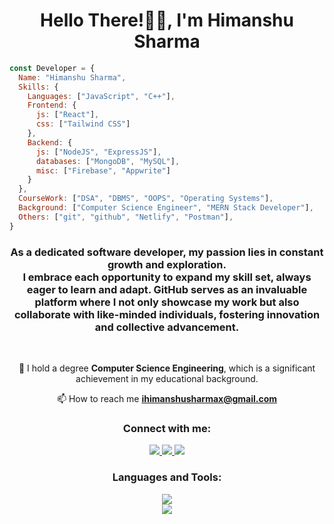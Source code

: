 <!---  ![Futuristic Banner ro](https://user-images.githubusercontent.com/86725419/179398750-a20e5fc3-f680-4c85-92f8-e7825ee0f7d9.png) --->

 <h1 align="center">Hello There!🙋‍♂️, I'm Himanshu Sharma
 </h1>
 
```javascript 
const Developer = {
  Name: "Himanshu Sharma",
  Skills: {
    Languages: ["JavaScript", "C++"],
    Frontend: {
      js: ["React"],
      css: ["Tailwind CSS"]
    },
    Backend: {
      js: ["NodeJS", "ExpressJS"],
      databases: ["MongoDB", "MySQL"],
      misc: ["Firebase", "Appwrite"]
    }
  },
  CourseWork: ["DSA", "DBMS", "OOPS", "Operating Systems"],
  Background: ["Computer Science Engineer", "MERN Stack Developer"],
  Others: ["git", "github", "Netlify", "Postman"],
}
```

<!--- ![gitHero](https://github.com/HimanshuSharmax/HimanshuSharmax/assets/86725419/b6e4e3ea-521f-4dc3-958a-7bb3a4abb7c1) --->



<h3 align="center">As a dedicated software developer, my passion lies in constant growth and exploration.<br>
I embrace each opportunity to expand my skill set, always eager to learn and adapt. GitHub serves as an invaluable platform where I not only showcase my work but also collaborate with like-minded individuals, fostering innovation and collective advancement.
</h3>
<br>

<div align="center">

🔭 I hold a degree **Computer Science Engineering**, which is a significant achievement in my educational background.

📫 How to reach me **ihimanshusharmax@gmail.com**

</div>

<h3 align="center">Connect with me:</h3>
<p align="center">
<a href="https://www.linkedin.com/in/himanshusharmaz">
   <img src="https://img.shields.io/badge/LinkedIn-0077B5?style=for-the-badge&logo=linkedin&logoColor=white"/>
</a>
<a href="https://leetcode.com/HimanshuSharmaz">
   <img src="https://img.shields.io/badge/-LeetCode-FFA116?style=for-the-badge&logo=LeetCode&logoColor=black"/>
</a>
<a href="https://www.instagram.com/himanshusharmaz">
   <img src="https://img.shields.io/badge/Instagram-E4405F?style=for-the-badge&logo=instagram&logoColor=white"/>
</a>

<h3 align="center">Languages and Tools:</h3>
<p align="center">
  <a href="https://skillicons.dev">
    <img src="https://skillicons.dev/icons?i=androidstudio,eclipse,git,bootstrap,c,cpp,css,html,css,js,react" /><br>
     <img src="https://skillicons.dev/icons?i=jquery,linux,mongodb,mysql,netlify,nodejs,php,postman,react,redux,tailwind,visualstudio" />
  </a>
</p>

<be>
 
<!---
<p align="center">
<img align="center" height="220" width="400" src="https://github-readme-stats.vercel.app/api/top-langs?username=himanshusharmax&show_icons=true&theme=highcontrast&title_color=07deed&hide_border=true&locale=en&layout=compact" alt="himanshusharmax" />
</p>
--->
